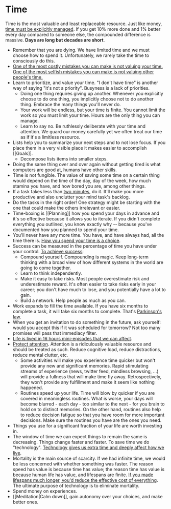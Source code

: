 # Time

Time is the most valuable and least replaceable resource. Just like money, [time must be explicitly managed](https://youtu.be/oTugjssqOT0). If you get 10% more done and 1% better every day compared to someone else, the compounded difference is massive. **Days are long but decades are short**.

- Remember that you are dying. We have limited time and we must choose how to spend it. Unfortunately, we rarely take the time to consciously do this.
- [One of the most costly mistakes you can make is not valuing your time. One of the most selfish mistakes you can make is not valuing other people's time.](https://www.lesswrong.com/posts/dEAmXSyXnpFFc9wgd/21-on-21)
- Learn to prioritize, and value your time. "I don't have time" is another way of saying "it's not a priority". Busyness is a lack of priorities.
  - Doing one thing requires giving up another. Whenever you explicitly choose to do one thing, you implicitly choose not to do another thing. Embrace the many things you'll never do.
  - Your work will be endless, but your time is finite. You cannot limit the work so you must limit your time. Hours are the only thing you can manage.
  - Learn to say no. Be ruthlessly deliberate with your time and attention. We guard our money carefully yet we often treat our time as if it's a limitless resource.
- Lists help you to summarize your next steps and to not lose focus. If you place them in a very visible place it makes easier to accomplish [[Goals]].
  - Decompose lists items into smaller steps.
- Doing the same thing over and over again without getting tired is what computers are good at, humans have other skills.
- Time is not fungible. The value of saving some time on a certain thing would depend on the time of the day, day of the week, how much stamina you have, and how bored you are, among other things.
- If a task takes less than [two minutes](https://jamesclear.com/how-to-stop-procrastinating), do it. It'll make you more productive and also unclutter your mind task's backlog.
- Do the tasks in the right order! One strategy might be starting with the one that could make the others irrelevant or easier.
- Time-boxing is [[Planning]] how you spend your days in advance and it's so effective because it allows you to iterate. If you didn't complete everything you outlined, you know exactly why -- because you've documented how you planned to spend your time.
- You'll never have any more time. You have, and have always had, all the time there is. [How you spend your time is a choice](https://leebyron.com/4000/).
- Success can be measured in the percentage of time you have under your control. [To achieve success](https://blog.samaltman.com/how-to-be-successful):
  - Compound yourself. Compounding is magic. Keep long-term thinking with a broad view of how different systems in the world are going to come together.
  - Learn to think independently.
  - Make it easy to take risks. Most people overestimate risk and underestimate reward. It's often easier to take risks early in your career; you don't have much to lose, and you potentially have a lot to gain.
  - Build a network. Help people as much as you can.
- Work expands to fill the time available. If you have six months to complete a task, it will take six months to complete. That's [Parkinson's law](https://en.wikipedia.org/wiki/Parkinson%27s_law).
- When you get an invitation to do something in the future, ask yourself: would you accept this if it was scheduled for tomorrow? Not too many promises will pass that immediacy filter.
- [Life is lived in 16 hours mini-episodes that we can affect](https://youtu.be/-dYgnvrvQ3M).
- [Protect attention](https://youtu.be/VpHyLG-sc4g). Attention is a ridiculously valuable resource and should be treated as such. Reduce cognitive load, reduce distractions, reduce mental clutter, etc.
  - Some activities will make you experience time quicker but won't provide any new and significant memories. Rapid stimulating streams of experience (news, twitter feed, mindless browsing, ...) will provide a fullness that will make time fly away. Retrospectively, they won't provide any fulfillment and make it seem like nothing happened.
  - Routines speed up your life. Time will blow by quicker if you are covered in meaningless routines. What is worse, your days will become blurred - each day - too similar to the next - for you brain to hold on to distinct memories. On the other hand, routines also help to reduce decision fatigue so that you have room for more important decisions. Make sure the routines you have are the ones you need.
- Things you use for a significant fraction of your life are worth investing in.
- The window of time we can expect things to remain the same is decreasing. Things change faster and faster. To save time we do "technology". [Technology gives us extra time and deeply affect how we live](https://youtu.be/zHL9GP_B30E).
- Mortality is the main source of scarcity. If we had infinite time, we would be less concerned with whether something was faster. The reason speed has value is because time has value; the reason time has value is because human life has value, and lifespans are finite. [If you made lifespans much longer, you'd reduce the effective cost of everything](https://balajis.com/the-purpose-of-technology/). The ultimate purpose of technology is to eliminate mortality.
- Spend money on experiences.
- [[Meditation|Calm down]], gain autonomy over your choices, and make better ones.
